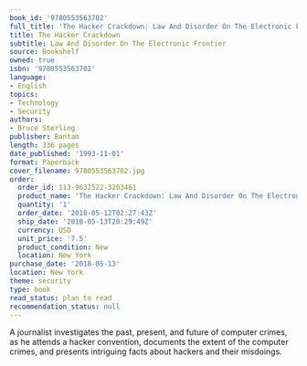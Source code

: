 ```yaml
---
book_id: '9780553563702'
full_title: 'The Hacker Crackdown: Law And Disorder On The Electronic Frontier'
title: The Hacker Crackdown
subtitle: Law And Disorder On The Electronic Frontier
source: Bookshelf
owned: true
isbn: '9780553563702'
language:
- English
topics:
- Technology
- Security
authors:
- Bruce Sterling
publisher: Bantam
length: 336 pages
date_published: '1993-11-01'
format: Paperback
cover_filename: 9780553563702.jpg
order:
  order_id: 113-9632522-3203461
  product_name: 'The Hacker Crackdown: Law And Disorder On The Electronic Frontier'
  quantity: '1'
  order_date: '2018-05-12T02:27:43Z'
  ship_date: '2018-05-13T20:29:49Z'
  currency: USD
  unit_price: '7.5'
  product_condition: New
  location: New York
purchase_date: '2018-05-13'
location: New York
theme: security
type: book
read_status: plan to read
recommendation_status: null
---
```

A journalist investigates the past, present, and future of computer crimes, as he attends a hacker convention, documents the extent of the computer crimes, and presents intriguing facts about hackers and their misdoings.
